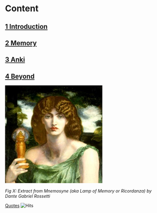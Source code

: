 # Content           
## [1 Introduction](txt/01_intro.md)
## [2 Memory](txt/02_memory.md)
## [3 Anki](txt/03_anki.md)
## [4 Beyond](txt/04_beyond.md)

[source:https://en.wikipedia.org/wiki/Mnemosyne#/media/File:Mnemosyne_(color)_Rossetti.jpg]::
<img src="81098138[1].jpg" width="320">

*Fig X: Extract from Mnemosyne (aka Lamp of Memory or Ricordanza) by Dante Gabriel Rossetti*

[Quotes](txt/quotes.md) <img src="https://hitcounter.pythonanywhere.com/count/tag.svg?url=https%3A%2F%2Fmotherofmuses.github.io%2F" alt="Hits">

